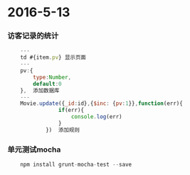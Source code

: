 # 2016-5-13

### 访客记录的统计
```javascript
    ---
    td #{item.pv} 显示页面
    ---
    pv:{
        type:Number,
        default:0
    },  添加数据库
    ---
    Movie.update({_id:id},{$inc: {pv:1}},function(err){
                if(err){
                    console.log(err)
                }
            })  添加规则
```

### 单元测试mocha
```javascript
    npm install grunt-mocha-test --save